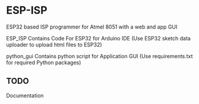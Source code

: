 # ESP-ISP
ESP32 based ISP programmer for Atmel 8051 with a web and app GUI

ESP_ISP Contains Code For ESP32 for Arduino IDE (Use ESP32 sketch data uploader to upload html files to ESP32)


python_gui Contains python script for Application GUI (Use requirements.txt for required Python packages)

TODO
-------
Documentation
